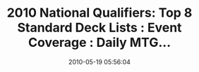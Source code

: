 ---
date: 2010-05-19 05:56:04
link:
  source: delicious
  source_url: https://del.icio.us/roytang
  text: '2010 National Qualifiers: Top 8 Standard Deck Lists : Event Coverage : Daily
    MTG...'
  url: http://www.wizards.com/Magic/Magazine/Events.aspx?x=mtg/daily/eventcoverage/natqual10/welcome
slug: 2010-national-qualifiers-top-8-standard-deck-lists-event-coverage-daily-mtg
source: delicious
tags:
- mtg
title: '2010 National Qualifiers: Top 8 Standard Deck Lists : Event Coverage : Daily
  MTG...'
---